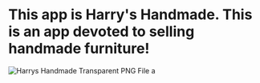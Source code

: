 # This app is Harry's Handmade. This is an app devoted to selling handmade furniture!
![Harrys Handmade Transparent PNG File a](https://user-images.githubusercontent.com/65803282/123561350-1b065280-d765-11eb-8ea3-7e668053c585.png)


